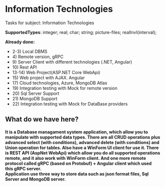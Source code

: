 # Information Technologies
Tasks for subject: Information Technologies

<b>SupportedTypes</b>:
integer;
real;
char;
string;
picture-files; 
realInvl(interval);
<br>

<b>Already done:</b>
<ul>
  <li>2-3) Local DBMS</li>
  <li>4) Remote version, gRPC</li>
  <li>9) Server Client with different technologies (.NET, Angular)</li>
  <li>10) Rest API</li>
  <li>13-14) Web Project(ASP.NET Core WebApi)</li>
  <li>15) Web project with AJAX. Angular</li>
  <li>17) Cloud technologies, Azure, MongoDB Atlas</li>
  <li>19) Integration testing with Mock for remote version</li>
  <li>20) Sql Server Support</li>
  <li>21) MongoDB Support</li>
  <li>22) Integration testing with Mock for DataBase providers</li>
</ul>
<h2>What do we have here?</h2>
<h4>It is a Database managament system application, which allow you to manipulate with supported data types. There are all CRUD operations plus advanced select (with conditions), advanced delete (with conditions) and Union operation for tables. Also have a WinForm UI client for use it. There is REST API (AspNet WebApi) which allow you do all supported operations remote, and it also work with WinForm client. And one more remote protocol called gRPC (based on Protobuf) + Angular client which used this gRPC server.<br>Application use three way to store data such as json format files, Sql Server and MongoDB server.<h4>
